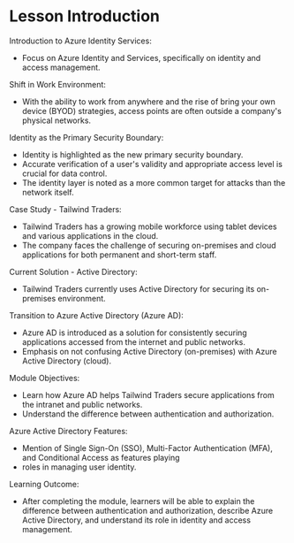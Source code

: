# Lesson Introduction

Introduction to Azure Identity Services:

- Focus on Azure Identity and Services, specifically on identity and access management.

Shift in Work Environment:

- With the ability to work from anywhere and the rise of bring your own device (BYOD) strategies, access points are often outside a company's physical networks.

Identity as the Primary Security Boundary:

- Identity is highlighted as the new primary security boundary.
- Accurate verification of a user's validity and appropriate access level is crucial for data control.
- The identity layer is noted as a more common target for attacks than the network itself.

Case Study - Tailwind Traders:

- Tailwind Traders has a growing mobile workforce using tablet devices and various applications in the cloud.
- The company faces the challenge of securing on-premises and cloud applications for both permanent and short-term staff.

Current Solution - Active Directory:

- Tailwind Traders currently uses Active Directory for securing its on-premises environment.

Transition to Azure Active Directory (Azure AD):

- Azure AD is introduced as a solution for consistently securing applications accessed from the internet and public networks.
- Emphasis on not confusing Active Directory (on-premises) with Azure Active Directory (cloud).

Module Objectives:

- Learn how Azure AD helps Tailwind Traders secure applications from the intranet and public networks.
- Understand the difference between authentication and authorization.

Azure Active Directory Features:

- Mention of Single Sign-On (SSO), Multi-Factor Authentication (MFA), and Conditional Access as features playing
- roles in managing user identity.

Learning Outcome:

- After completing the module, learners will be able to explain the difference between authentication and authorization, describe Azure Active Directory, and understand its role in identity and access management.




